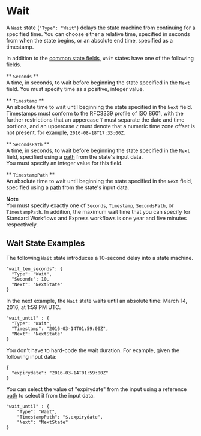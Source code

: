 # Wait<a name="amazon-states-language-wait-state"></a>

A `Wait` state \(`"Type": "Wait"`\) delays the state machine from continuing for a specified time\. You can choose either a relative time, specified in seconds from when the state begins, or an absolute end time, specified as a timestamp\.

In addition to the [common state fields](amazon-states-language-common-fields.md), `Wait` states have one of the following fields\.

** `Seconds` **  
A time, in seconds, to wait before beginning the state specified in the `Next` field\. You must specify time as a positive, integer value\.

** `Timestamp` **  
An absolute time to wait until beginning the state specified in the `Next` field\.  
Timestamps must conform to the RFC3339 profile of ISO 8601, with the further restrictions that an uppercase `T` must separate the date and time portions, and an uppercase `Z` must denote that a numeric time zone offset is not present, for example, `2016-08-18T17:33:00Z`\.

** `SecondsPath` **  
A time, in seconds, to wait before beginning the state specified in the `Next` field, specified using a [path](concepts-input-output-filtering.md) from the state's input data\.  
You must specify an integer value for this field\.

** `TimestampPath` **  
An absolute time to wait until beginning the state specified in the `Next` field, specified using a [path](concepts-input-output-filtering.md) from the state's input data\.

**Note**  
You must specify exactly one of `Seconds`, `Timestamp`, `SecondsPath`, or `TimestampPath`\. In addition, the maximum wait time that you can specify for Standard Workflows and Express workflows is one year and five minutes respectively\.

## Wait State Examples<a name="wait-state-example"></a>

The following `Wait` state introduces a 10\-second delay into a state machine\.

```
"wait_ten_seconds": {
  "Type": "Wait",
  "Seconds": 10,
  "Next": "NextState"
}
```

In the next example, the `Wait` state waits until an absolute time: March 14, 2016, at 1:59 PM UTC\.

```
"wait_until" : {
  "Type": "Wait",
  "Timestamp": "2016-03-14T01:59:00Z",
  "Next": "NextState"
}
```

You don't have to hard\-code the wait duration\. For example, given the following input data:

```
{
  "expirydate": "2016-03-14T01:59:00Z"
}
```

You can select the value of "expirydate" from the input using a reference [path](concepts-input-output-filtering.md) to select it from the input data\.

```
"wait_until" : {
    "Type": "Wait",
    "TimestampPath": "$.expirydate",
    "Next": "NextState"
}
```